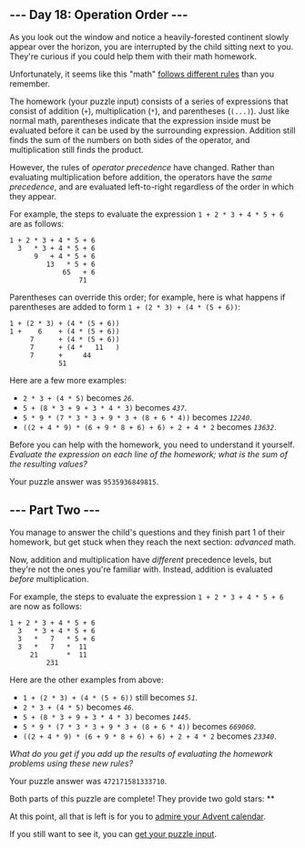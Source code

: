 ## --- Day 18: Operation Order ---

As you look out the window and notice a heavily-forested continent slowly appear over the horizon, you are interrupted by the child sitting next to you. They're curious if you could help them with their <span title="Or &quot;maths&quot;, if you have more than one.">math</span> homework.

Unfortunately, it seems like this "math" [follows different rules](https://www.youtube.com/watch?v=3QtRK7Y2pPU&t=15) than you remember.

The homework (your puzzle input) consists of a series of expressions that consist of addition (`+`), multiplication (`*`), and parentheses (`(...)`). Just like normal math, parentheses indicate that the expression inside must be evaluated before it can be used by the surrounding expression. Addition still finds the sum of the numbers on both sides of the operator, and multiplication still finds the product.

However, the rules of _operator precedence_ have changed. Rather than evaluating multiplication before addition, the operators have the _same precedence_, and are evaluated left-to-right regardless of the order in which they appear.

For example, the steps to evaluate the expression `1 + 2 * 3 + 4 * 5 + 6` are as follows:

    1 + 2 * 3 + 4 * 5 + 6
      3   * 3 + 4 * 5 + 6
          9   + 4 * 5 + 6
             13   * 5 + 6
                 65   + 6
                     71

Parentheses can override this order; for example, here is what happens if parentheses are added to form `1 + (2 * 3) + (4 * (5 + 6))`:

    1 + (2 * 3) + (4 * (5 + 6))
    1 +    6    + (4 * (5 + 6))
         7      + (4 * (5 + 6))
         7      + (4 *   11   )
         7      +     44
                51

Here are a few more examples:

*   `2 * 3 + (4 * 5)` becomes _`26`_.
*   `5 + (8 * 3 + 9 + 3 * 4 * 3)` becomes _`437`_.
*   `5 * 9 * (7 * 3 * 3 + 9 * 3 + (8 + 6 * 4))` becomes _`12240`_.
*   `((2 + 4 * 9) * (6 + 9 * 8 + 6) + 6) + 2 + 4 * 2` becomes _`13632`_.

Before you can help with the homework, you need to understand it yourself. _Evaluate the expression on each line of the homework; what is the sum of the resulting values?_

</article>

Your puzzle answer was `9535936849815`.

<article class="day-desc">

## --- Part Two ---

You manage to answer the child's questions and they finish part 1 of their homework, but get stuck when they reach the next section: _advanced_ math.

Now, addition and multiplication have _different_ precedence levels, but they're not the ones you're familiar with. Instead, addition is evaluated _before_ multiplication.

For example, the steps to evaluate the expression `1 + 2 * 3 + 4 * 5 + 6` are now as follows:

    1 + 2 * 3 + 4 * 5 + 6
      3   * 3 + 4 * 5 + 6
      3   *   7   * 5 + 6
      3   *   7   *  11
         21       *  11
             231

Here are the other examples from above:

*   `1 + (2 * 3) + (4 * (5 + 6))` still becomes _`51`_.
*   `2 * 3 + (4 * 5)` becomes _`46`_.
*   `5 + (8 * 3 + 9 + 3 * 4 * 3)` becomes _`1445`_.
*   `5 * 9 * (7 * 3 * 3 + 9 * 3 + (8 + 6 * 4))` becomes _`669060`_.
*   `((2 + 4 * 9) * (6 + 9 * 8 + 6) + 6) + 2 + 4 * 2` becomes _`23340`_.

_What do you get if you add up the results of evaluating the homework problems using these new rules?_

</article>

Your puzzle answer was `472171581333710`.

Both parts of this puzzle are complete! They provide two gold stars: **

At this point, all that is left is for you to [admire your Advent calendar](/2020).

If you still want to see it, you can [get your puzzle input](18/input).
